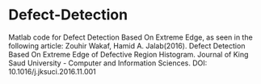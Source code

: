 # Defect-Detection
Matlab code for Defect Detection Based On Extreme Edge, as seen in the following article:   Zouhir Wakaf, Hamid A. Jalab(2016). Defect Detection Based On Extreme Edge of Defective Region Histogram. Journal of King Saud University  - Computer and Information Sciences. DOI: 10.1016/j.jksuci.2016.11.001
